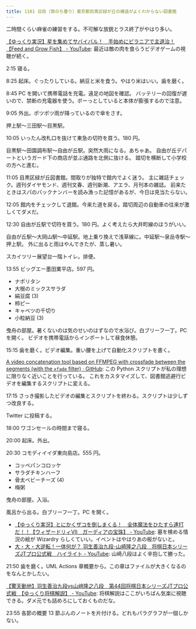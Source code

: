 ```yaml
---
title: 1161 日目（雨のち曇り）東京都目黒区緑が丘の構造がよくわからない図書館
---
```


二時間くらい麻雀の練習をする。不可解な放銃とラス終了がやはり多い。

[【ゆっくり実況】星を集めてサバイバル！　手始めにピラニアで主退治！【Feed and Grow Fish】 - YouTube](https://www.youtube.com/watch?v=ueiiWe-hCrU):
最近は敵の肉を食らうビデオゲームの視聴が続く。

2:15 寝る。

8:25 起床。ぐったりしている。納豆と米を食う。やはり米はいい。歯を磨く。

8:45 PC を開いて携帯電話を充電。遠足の地図を確認。
バッテリーの回復が遅いので、禁断の充電器を使う。ボーっとしていると本体が膨張するので注意。

9:05 外出。ポツポツ雨が降っているので傘をさす。

押上駅～三田駅～目黒駅。

10:05 いったん改札口を抜けて東急の切符を買う。180 円。

目黒駅～田園調布駅～自由が丘駅。突然大雨になる。あちゃあ。
自由が丘デパートというガード下の商店が並ぶ通路を北側に抜ける。
踏切を横断して小学校の方へと進む。

11:05 目黒区緑が丘図書館。間取りが独特で館内でよく迷う。
主に雑誌チェック。週刊ダイヤモンド、週刊文春、週刊新潮、アエラ、月刊本の雑誌。
前来たときはスパのバックナンバーを読み漁った記憶があるが、今日は見当たらない。

12:05 館内をチェックして退館。今来た道を戻る。踏切周辺の自動車の往来が激しくてダメだ。

12:30 自由が丘駅で切符を買う。180 円。よく考えたら大井町線のほうがいい。

自由が丘駅～大岡山駅～中延駅。地上乗り換えで浅草線に。中延駅～泉岳寺駅～押上駅。
外に出ると雨はやんできたが、蒸し暑い。

スカイツリー展望台一階トイレ。排便。

13:55 ビッグエー墨田業平店。597 円。

* ナポリタン
* 大根のミックスサラダ
* 絹豆腐 (3)
* 柿ピー
* キャベツの千切り
* 小粒納豆 (3)

曳舟の部屋。暑くないのは気のせいのはずなので水浴び。白ブリーフ一丁。PC を開く。
ビデオを携帯電話からインポートして昼食休憩。

15:15 歯を磨く。ビデオ編集。重い腰を上げて自動化スクリプトを書く。

[A video concatenation tool based on FFMPEG with crossfade between the segments (with the `xfade` filter) · GitHub](https://gist.github.com/royshil/369e175960718b5a03e40f279b131788):
この Python スクリプトが私の理想に限りなく近いことを行っている。
これをカスタマイズして、図書館逃避行ビデオを編集するスクリプトに変える。

17:15 さっき撮影したビデオの編集とスクリプトを終わる。スクリプトは少しずつ改良する。

Twitter に投稿する。

18:00 ワゴンセールの時間まで寝る。

20:00 起床。外出。

20:30 コモディイイダ東向島店。555 円。

* コッペパンコロッケ
* サラダチキンハーフ
* 骨太ベビーチーズ (4)
* 梅粥

曳舟の部屋。入浴。

風呂から出る。白ブリーフ一丁。PC を開く。

* [【ゆっくり実況】とにかくザコを倒しまくる！　全体魔法をひたすら連打だ！！【ウィザードリィⅦ　ガーディアの宝珠】 - YouTube](https://www.youtube.com/watch?v=LIdbfcRqeyo):
  墓を検める情況の絵が Wizardry らしくていい。イベントはやはりあの板がないと。
* [大・大・大逆転！一体何が？ 羽生善治九段-山崎隆之八段　将棋日本シリーズJTプロ公式戦　ハイライト - YouTube](https://www.youtube.com/watch?v=M7oPQZX0Yxo):
  山崎八段はよく辛抱して勝った。

21:50 歯を磨く。UML Actions 章概要から。この章はファイルが大きくなるのをなんとかしたい。

[【驚天動地】羽生善治九段vs山﨑隆之八段　第44回将棋日本シリーズJTプロ公式戦　【ゆっくり将棋解説】 - YouTube](https://www.youtube.com/watch?v=Mbjd7dmUcwI):
将棋解説はここがいちばん気楽に視聴できる。ダメ元でも詰めろにしておくものだな。

23:55 各節の概要 13 節ぶんのノートを片付ける。どれもパラグラフが一個しかない。
